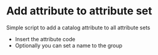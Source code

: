 # Add attribute to attribute set
Simple script to add a catalog attribute to all attribute sets

- Insert the attribute code
- Optionally you can set a name to the group